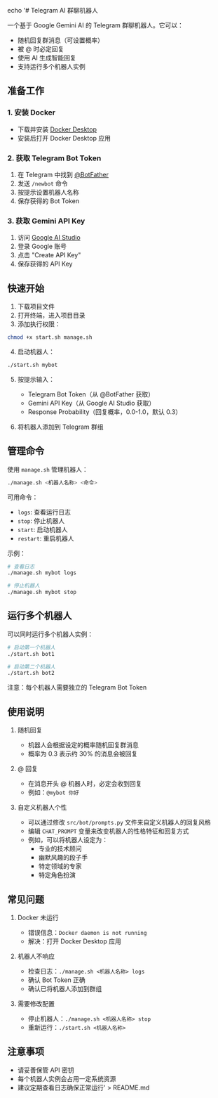 echo '# Telegram AI 群聊机器人

一个基于 Google Gemini AI 的 Telegram 群聊机器人。它可以：
- 随机回复群消息（可设置概率）
- 被 @ 时必定回复
- 使用 AI 生成智能回复
- 支持运行多个机器人实例

## 准备工作

### 1. 安装 Docker
- 下载并安装 [Docker Desktop](https://www.docker.com/products/docker-desktop)
- 安装后打开 Docker Desktop 应用

### 2. 获取 Telegram Bot Token
1. 在 Telegram 中找到 [@BotFather](https://t.me/BotFather)
2. 发送 `/newbot` 命令
3. 按提示设置机器人名称
4. 保存获得的 Bot Token

### 3. 获取 Gemini API Key
1. 访问 [Google AI Studio](https://makersuite.google.com/app/apikey)
2. 登录 Google 账号
3. 点击 "Create API Key"
4. 保存获得的 API Key

## 快速开始

1. 下载项目文件
2. 打开终端，进入项目目录
3. 添加执行权限：
```bash
chmod +x start.sh manage.sh
```

4. 启动机器人：
```bash
./start.sh mybot
```

5. 按提示输入：
   - Telegram Bot Token（从 @BotFather 获取）
   - Gemini API Key（从 Google AI Studio 获取）
   - Response Probability（回复概率，0.0-1.0，默认 0.3）

6. 将机器人添加到 Telegram 群组

## 管理命令

使用 `manage.sh` 管理机器人：
```bash
./manage.sh <机器人名称> <命令>
```

可用命令：
- `logs`: 查看运行日志
- `stop`: 停止机器人
- `start`: 启动机器人
- `restart`: 重启机器人

示例：
```bash
# 查看日志
./manage.sh mybot logs

# 停止机器人
./manage.sh mybot stop
```

## 运行多个机器人

可以同时运行多个机器人实例：
```bash
# 启动第一个机器人
./start.sh bot1

# 启动第二个机器人
./start.sh bot2
```

注意：每个机器人需要独立的 Telegram Bot Token

## 使用说明

1. 随机回复
   - 机器人会根据设定的概率随机回复群消息
   - 概率为 0.3 表示约 30% 的消息会被回复

2. @ 回复
   - 在消息开头 @ 机器人时，必定会收到回复
   - 例如：`@mybot 你好`

3. 自定义机器人个性
   - 可以通过修改 `src/bot/prompts.py` 文件来自定义机器人的回复风格
   - 编辑 `CHAT_PROMPT` 变量来改变机器人的性格特征和回复方式
   - 例如，可以将机器人设定为：
     - 专业的技术顾问
     - 幽默风趣的段子手
     - 特定领域的专家
     - 特定角色扮演

## 常见问题

1. Docker 未运行
   - 错误信息：`Docker daemon is not running`
   - 解决：打开 Docker Desktop 应用

2. 机器人不响应
   - 检查日志：`./manage.sh <机器人名称> logs`
   - 确认 Bot Token 正确
   - 确认已将机器人添加到群组

3. 需要修改配置
   - 停止机器人：`./manage.sh <机器人名称> stop`
   - 重新运行：`./start.sh <机器人名称>`

## 注意事项

- 请妥善保管 API 密钥
- 每个机器人实例会占用一定系统资源
- 建议定期查看日志确保正常运行' > README.md